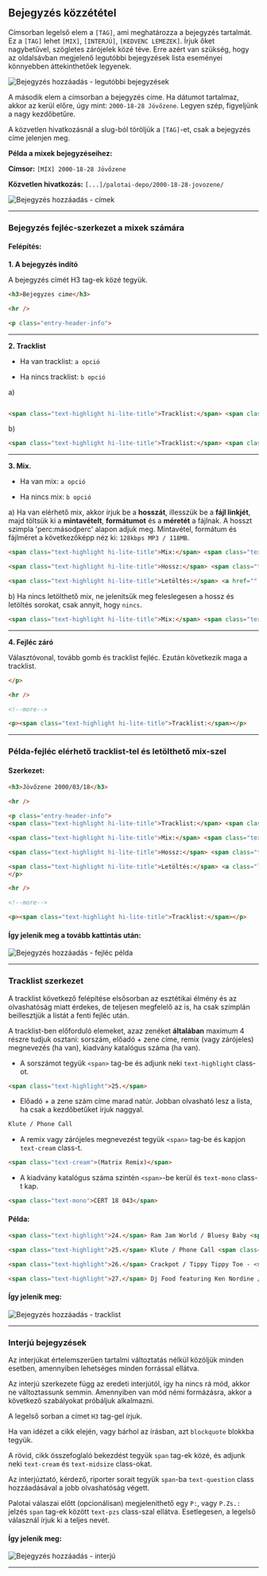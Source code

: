 ## Bejegyzés közzététel

Címsorban legelső elem a `[TAG]`, ami meghatározza a bejegyzés tartalmát. Ez a `[TAG]` lehet `[MIX]`, `[INTERJÚ]`, `[KEDVENC LEMEZEK]`. Írjuk őket nagybetűvel, szögletes zárójelek közé téve. Erre azért van szükség, hogy az oldalsávban megjelenő legutóbbi bejegyzések lista eseményei könnyebben áttekinthetőek legyenek.

![Bejegyzés hozzáadás - legutóbbi bejegyzések](bejegyzes-hozzaadas-legutobbiak.png)

A második elem a címsorban a bejegyzés címe. Ha dátumot tartalmaz, akkor az kerül előre, úgy mint: `2000-18-28 Jövőzene`. Legyen szép, figyeljünk a nagy kezdőbetűre.

A közvetlen hivatkozásnál a slug-ból töröljük a `[TAG]`-et, csak a bejegyzés címe jelenjen meg.

**Példa a mixek bejegyzéseihez:**

**Címsor:** `[MIX] 2000-18-28 Jövőzene`

**Közvetlen hivatkozás:** `[...]/palotai-depo/2000-18-28-jovozene/`

![Bejegyzés hozzáadás - címek](bejegyzes-hozzaadas-cimek.png)

---

### Bejegyzés fejléc-szerkezet a mixek számára

#### Felépítés:

**1. A bejegyzés indító**

A bejegyzés címét H3 tag-ek közé tegyük.

```HTML
<h3>Bejegyzes cime</h3>

<hr />

<p class="entry-header-info">
```

---

**2. Tracklist**

+ Ha van tracklist: `a opció`

+ Ha nincs tracklist: `b opció`

a)

``` HTML

<span class="text-highlight hi-lite-title">Tracklist:</span> <span class="text-highlight hi-lite-content hi-lite-yes">van &#10003;</span>

```

b)

``` HTML
<span class="text-highlight hi-lite-title">Tracklist:</span> <span class="text-highlight hi-lite-content hi-lite-no">nincs &#10008;</span>
```

---

**3. Mix.**

+ Ha van mix: `a opció`

+ Ha nincs mix: `b opció`

a) Ha van elérhető mix, akkor írjuk be a **hosszát**, illesszük be a **fájl linkjét**, majd töltsük ki a **mintavételt**, **formátumot** és a **méretét** a fájlnak. A hosszt szimpla 'perc:másodperc' alapon adjuk meg. Mintavétel, formátum és fájlméret a következőképp néz ki: `128kbps MP3 / 118MB`.

``` HTML
<span class="text-highlight hi-lite-title">Mix:</span> <span class="text-highlight hi-lite-content hi-lite-yes">van &#10003;</span>

<span class="text-highlight hi-lite-title">Hossz:</span> <span class="text-highlight hi-lite-content hi-lite-yes">?</span>

<span class="text-highlight hi-lite-title">Letöltés:</span> <a href="" class="letoltes"><span class="text-highlight hi-lite-content hi-lite-yes">?kbps MP3 / ?MB &#8628;</span></a>
```

b) Ha nincs letölthető mix, ne jelenítsük meg feleslegesen a hossz és letöltés sorokat, csak annyit, hogy `nincs`.

``` HTML
<span class="text-highlight hi-lite-title">Mix:</span> <span class="text-highlight hi-lite-content hi-lite-no">nincs &#10008;</span>
```

---

**4. Fejléc záró**

Választóvonal, tovább gomb és tracklist fejléc. Ezután következik maga a tracklist.

``` HTML
</p>

<hr />

<!--more-->

<p><span class="text-highlight hi-lite-title">Tracklist:</span></p>
```

---

### Példa-fejléc elérhető tracklist-tel és letölthető mix-szel

#### Szerkezet:

``` HTML
<h3>Jövőzene 2000/03/18</h3>

<hr />

<p class="entry-header-info">
<span class="text-highlight hi-lite-title">Tracklist:</span> <span class="text-highlight hi-lite-content hi-lite-yes">van &#10003;</span>

<span class="text-highlight hi-lite-title">Mix:</span> <span class="text-highlight hi-lite-content hi-lite-yes">van &#10003;</span>

<span class="text-highlight hi-lite-title">Hossz:</span> <span class="text-highlight hi-lite-content hi-lite-yes">103:18</span>

<span class="text-highlight hi-lite-title">Letöltés:</span> <a class="letoltes" href=""><span class="text-highlight hi-lite-content hi-lite-yes">160kbps MP3 / 118MB &#8628;</span></a>
</p>

<hr />

<!--more-->

<p><span class="text-highlight hi-lite-title">Tracklist:</span></p>
```

#### Így jelenik meg a tovább kattintás után:

![Bejegyzés hozzáadás - fejléc példa](bejegyzes-hozzaadas-fejlec-pelda.png)

---

### Tracklist szerkezet

A tracklist következő felépítése elsősorban az esztétikai élmény és az olvashatóság miatt érdekes, de teljesen megfelelő az is, ha csak szimplán beillesztjük a listát a fenti fejléc után.

A tracklist-ben előforduló elemeket, azaz zenéket **általában** maximum 4 részre tudjuk osztani: sorszám, előadó + zene címe, remix (vagy zárójeles) megnevezés (ha van), kiadvány katalógus száma (ha van).

+ A sorszámot tegyük `<span>` tag-be és adjunk neki `text-highlight` class-ot.
``` HTML
<span class="text-highlight">25.</span>
```

+ Előadó + a zene szám címe marad natúr. Jobban olvasható lesz a lista, ha csak a kezdőbetűket írjuk naggyal.
``` HTML
Klute / Phone Call
```

+ A remix vagy zárójeles megnevezést tegyük `<span>` tag-be és kapjon `text-cream` class-t.
``` HTML
<span class="text-cream">(Matrix Remix)</span>
```

+ A kiadvány katalógus száma szintén `<span>`-be kerül és `text-mono` class-t kap.
``` HTML
<span class="text-mono">CERT 18 043</span>
```

#### Példa:

``` HTML
<span class="text-highlight">24.</span> Ram Jam World / Bluesy Baby <span class="text-cream">(Ed Rush & Optical Remix)</span> - <span class="text-mono">F-111</span>

<span class="text-highlight">25.</span> Klute / Phone Call <span class="text-cream">(Matrix Remix)</span> - <span class="text-mono">CERT 18 043</span>

<span class="text-highlight">26.</span> Crackpot / Tippy Tippy Toe - <span class="text-mono">TUCH 042</span>

<span class="text-highlight">27.</span> Dj Food featuring Ken Nordine / The Ageing Young Rebel <span class="text-cream">(Gentle Cruelty)</span> - <span class="text-mono">ZEN LP 049</span>
```

#### Így jelenik meg:

![Bejegyzés hozzáadás - tracklist](bejegyzes-hozzaadas-tracklist.png)

---

### Interjú bejegyzések

Az interjúkat értelemszerűen tartalmi változtatás nélkül közöljük minden esetben, amennyiben lehetséges minden forrással ellátva.

Az interjú szerkezete függ az eredeti interjútól, így ha nincs rá mód, akkor ne változtassunk semmin. Amennyiben van mód némi formázásra, akkor a következő szabályokat próbáljuk alkalmazni.

A legelső sorban a címet `H3` tag-gel írjuk.

Ha van idézet a cikk elején, vagy bárhol az írásban, azt `blockquote` blokkba tegyük.

A rövid, cikk összefoglaló bekezdést tegyük `span` tag-ek közé, és adjunk neki `text-cream` és `text-midsize` class-okat.

Az interjúztató, kérdező, riporter sorait tegyük `span`-ba `text-question` class hozzáadásával a jobb olvashatóság végett.

Palotai válaszai előtt (opcionálisan) megjeleníthető egy `P:`, vagy `P.Zs.:` jelzés `span` tag-ek között `text-pzs` class-szal ellátva. Esetlegesen, a legelső válasznál írjuk ki a teljes nevét.

#### Így jelenik meg:

![Bejegyzés hozzáadás - interjú](bejegyzes-hozzaadas-interju.png)

---

